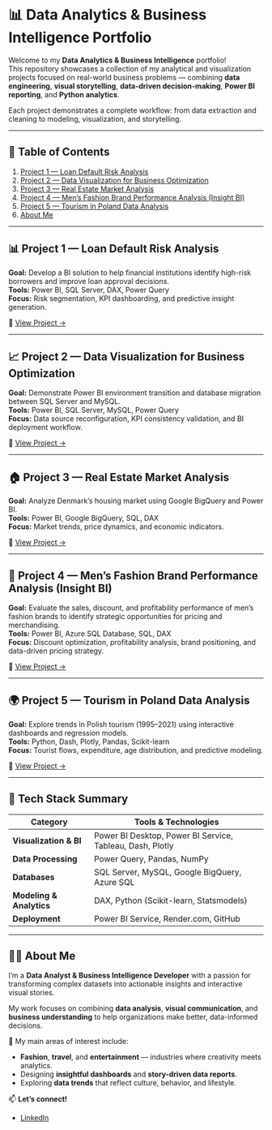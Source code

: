 # 📊 Data Analytics & Business Intelligence Portfolio

Welcome to my **Data Analytics & Business Intelligence** portfolio!  
This repository showcases a collection of my analytical and visualization projects focused on real-world business problems — combining **data engineering**, **visual storytelling**, **data-driven decision-making**, **Power BI reporting**, and **Python analytics**.

Each project demonstrates a complete workflow: from data extraction and cleaning to modeling, visualization, and storytelling.

---

## 🧭 Table of Contents
1. [Project 1 — Loan Default Risk Analysis](#project-1-loan-default-risk-analysis)
2. [Project 2 — Data Visualization for Business Optimization](#project-2--data-visualization-for-business-optimization)
3. [Project 3 — Real Estate Market Analysis](#project-3--real-estate-market-analysis)
4. [Project 4 — Men’s Fashion Brand Performance Analysis (Insight BI)](#project-4--mens-fashion-brand-performance-analysis-insight-bi)
5. [Project 5 — Tourism in Poland Data Analysis](#project-5---tourism-in-poland-data-analysis)
6. [About Me](#about-me)

---

## 📊 Project 1 — Loan Default Risk Analysis
**Goal:** Develop a BI solution to help financial institutions identify high-risk borrowers and improve loan approval decisions.  
**Tools:** Power BI, SQL Server, DAX, Power Query  
**Focus:** Risk segmentation, KPI dashboarding, and predictive insight generation.  

🔗 [View Project →](./Project_1)

---

## 📈 Project 2 — Data Visualization for Business Optimization
**Goal:** Demonstrate Power BI environment transition and database migration between SQL Server and MySQL.  
**Tools:** Power BI, SQL Server, MySQL, Power Query  
**Focus:** Data source reconfiguration, KPI consistency validation, and BI deployment workflow.  

🔗 [View Project →](./Project%202)

---

## 🏠 Project 3 — Real Estate Market Analysis
**Goal:** Analyze Denmark’s housing market using Google BigQuery and Power BI.  
**Tools:** Power BI, Google BigQuery, SQL, DAX  
**Focus:** Market trends, price dynamics, and economic indicators.  

🔗 [View Project →](./Project%203)

---

## 👔 Project 4 — Men’s Fashion Brand Performance Analysis (Insight BI)
**Goal:** Evaluate the sales, discount, and profitability performance of men’s fashion brands to identify strategic opportunities for pricing and merchandising.  
**Tools:** Power BI, Azure SQL Database, SQL, DAX  
**Focus:** Discount optimization, profitability analysis, brand positioning, and data-driven pricing strategy.  

🔗 [View Project →](./Project%204)

---
## 🌍 Project 5 — Tourism in Poland Data Analysis
**Goal:** Explore trends in Polish tourism (1995–2021) using interactive dashboards and regression models.  
**Tools:** Python, Dash, Plotly, Pandas, Scikit-learn  
**Focus:** Tourist flows, expenditure, age distribution, and predictive modeling.  

🔗 [View Project →](./Project%205)

---

## 🧰 Tech Stack Summary
| Category | Tools & Technologies |
|-----------|----------------------|
| **Visualization & BI** | Power BI Desktop, Power BI Service, Tableau, Dash, Plotly |
| **Data Processing** | Power Query, Pandas, NumPy |
| **Databases** | SQL Server, MySQL, Google BigQuery, Azure SQL |
| **Modeling & Analytics** | DAX, Python (Scikit-learn, Statsmodels) |
| **Deployment** | Power BI Service, Render.com, GitHub |

---

## 👩‍💻 About Me
I’m a **Data Analyst & Business Intelligence Developer** with a passion for transforming complex datasets into actionable insights and interactive visual stories.

My work focuses on combining **data analysis**, **visual communication**, and **business understanding** to help organizations make better, data-informed decisions.

🎨 My main areas of interest include:
- **Fashion**, **travel**, and **entertainment** — industries where creativity meets analytics.  
- Designing **insightful dashboards** and **story-driven data reports**.  
- Exploring **data trends** that reflect culture, behavior, and lifestyle.

📫 **Let’s connect!**  
- [LinkedIn](https://www.linkedin.com/in/weronika-szyma%C5%84ska-146838211/)
